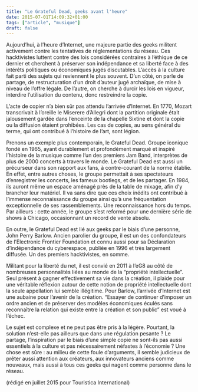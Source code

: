 ```yaml
---
title: "Le Grateful Dead, geeks avant l'heure"
date: 2015-07-01T14:09:32+01:00
tags: ["article", "musique"]
draft: false
---
```


Aujourd’hui, à l’heure d’Internet, une majeure partie des geeks militent activement contre les tentatives de réglementations du réseau. Ces hacktivistes luttent contre des lois considérées contraires à l’éthique de ce dernier et cherchent à préserver son indépendance et sa liberté face à des intérêts politiques ou économiques jugés discutables. L’accès à la culture fait parti des sujets qui reviennent le plus souvent. D’un côté, on parle de partage, de restructuration d’un droit d’auteur jugé archaïque, de mise à niveau de l’offre légale. De l’autre, on cherche à durcir les lois en vigueur, interdire l’utilisation du contenu, donc restreindre la copie.

L’acte de copier n’a bien sûr pas attendu l’arrivée d’Internet. En 1770, Mozart transcrivait à l’oreille le Miserere d’Allegri dont la partition originale était jalousement gardée dans l’enceinte de la chapelle Sixtine et dont la copie ou la diffusion étaient prohibées. Les cas de copies, au sens général du terme, qui ont contribué à l’histoire de l’art, sont légion.

Prenons un exemple plus contemporain, le Grateful Dead. Groupe iconique fondé en 1965, ayant durablement et profondément marqué et inspiré l’histoire de la musique comme l’un des premiers Jam Band, interprètes de plus de 2000 concerts à travers le monde. Le Grateful Dead est aussi un précurseur dans son rapport aux fans, à contre-courant de la norme établie. En effet, entre autres choses, le groupe permettait à ses spectateurs d’enregistrer les concerts, les fameux bootlegs, et de les partager. En 1984, ils auront même un espace aménagé près de la table de mixage, afin d’y brancher leur matériel. Il va sans dire que ces choix inédits ont contribué à l’immense reconnaissance du groupe ainsi qu’à une fréquentation exceptionnelle de ses rassemblements. Une reconnaissance hors du temps. Par ailleurs : cette année, le groupe s’est reformé pour une dernière série de shows à Chicago, occasionnant un record de vente absolu.

En outre, le Grateful Dead est lié aux geeks par le biais d’une personne, John Perry Barlow. Ancien parolier du groupe, il est un des confondateurs de l’Electronic Frontier Foundation et connu aussi pour sa Déclaration d’indépendance du cyberespace, publiée en 1996 et très largement diffusée. Un des premiers hacktivistes, en somme.

Militant pour la liberté du net, il est convié en 2011 à l’eG8 au côté de nombreuses personnalités liées au monde de la “propriété intellectuelle”. Seul présent à gagner effectivement sa vie dans la création, il plaide pour une véritable réflexion autour de cette notion de propriété intellectuelle dont la seule appellation lui semble illégitime. Pour Barlow, l’arrivée d’Internet est une aubaine pour l’avenir de la création. “Essayer de continuer d’imposer un ordre ancien et de préserver des modèles économiques éculés sans reconnaître la relation qui existe entre la création et son public” est voué à l’échec.

Le sujet est complexe et ne peut pas être pris à la légère. Pourtant, la solution n’est-elle pas ailleurs que dans une régulation pesante ? Le partage, l’inspiration par le biais d’une simple copie ne sont-ils pas aussi essentiels à la culture et pas nécessairement néfastes à l’économie ? Une chose est sûre : au milieu de cette foule d’arguments, il semble judicieux de prêter aussi attention aux créateurs, aux innovateurs anciens comme nouveaux, mais aussi à tous ces geeks qui nagent comme personne dans le réseau.

(rédigé en juillet 2015 pour Touristica International)
